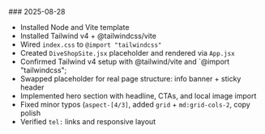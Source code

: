 \### 2025-08-28

* Installed Node and Vite template
* Installed Tailwind v4 + @tailwindcss/vite
* Wired `index.css` to `@import "tailwindcss"`
* Created `DiveShopSite.jsx` placeholder and rendered via `App.jsx`
* Confirmed Tailwind v4 setup with @tailwind/vite and `@import "tailwindcss";
* Swapped placeholder for real page structure: info banner + sticky header
* Implemented hero section with headline, CTAs, and local image import
* Fixed minor typos (`aspect-[4/3]`, added `grid` + `md:grid-cols-2`, copy polish
* Verified `tel:` links and responsive layout

